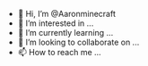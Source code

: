 - 👋 Hi, I’m @Aaronminecraft
- 👀 I’m interested in ...
- 🌱 I’m currently learning ...
- 💞️ I’m looking to collaborate on ...
- 📫 How to reach me ...

<!---
Aaronminecraft/Aaronminecraft is a ✨ special ✨ repository because its `README.md` (this file) appears on your GitHub profile.
You can click the Preview link to take a look at your changes.
--->
